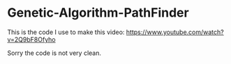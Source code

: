 # Genetic-Algorithm-PathFinder

This is the code I use to make this video:
https://www.youtube.com/watch?v=2Q9bF8Ofyho

Sorry the code is not very clean.
